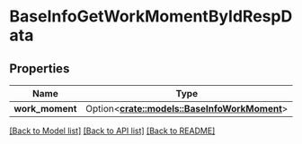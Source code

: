 # BaseInfoGetWorkMomentByIdRespData

## Properties

Name | Type | Description | Notes
------------ | ------------- | ------------- | -------------
**work_moment** | Option<[**crate::models::BaseInfoWorkMoment**](BaseInfoWorkMoment.md)> |  | [optional]

[[Back to Model list]](../README.md#documentation-for-models) [[Back to API list]](../README.md#documentation-for-api-endpoints) [[Back to README]](../README.md)


